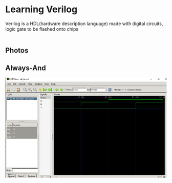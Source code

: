 # Learning Verilog
Verilog is a HDL(hardware description language) made with digital circuits, logic gate to be flashed onto chips <br><br>
## Photos
## Always-And
![Always-And](https://raw.githubusercontent.com/Dunvantkai/Verilog/main/Photos/always-and.PNG)
